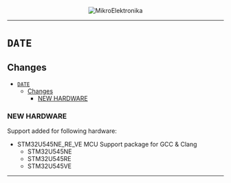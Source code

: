 <p align="center">
  <img src="http://www.mikroe.com/img/designs/beta/logo_small.png?raw=true" alt="MikroElektronika"/>
</p>

---

# `DATE`

## Changes

- [`DATE`](#date)
  - [Changes](#changes)
    - [NEW HARDWARE](#new-hardware)

### NEW HARDWARE

Support added for following hardware:

- STM32U545NE_RE_VE MCU Support package for GCC & Clang
  - STM32U545NE
  - STM32U545RE
  - STM32U545VE

---
